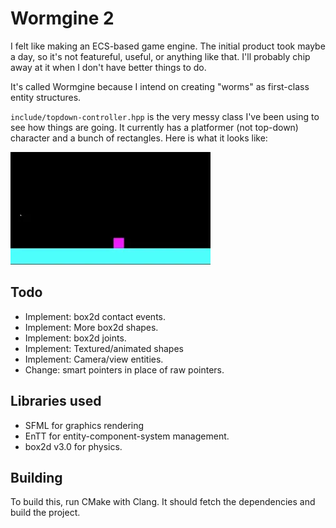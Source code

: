 # Wormgine 2
I felt like making an ECS-based game engine. The initial product took maybe a day, so it's not featureful, useful, or anything like that. I'll probably chip away at it when I don't have better things to do.

It's called Wormgine because I intend on creating "worms" as first-class entity structures.

`include/topdown-controller.hpp` is the very messy class I've been using to see how things are going. It currently has a platformer (not top-down) character and a bunch of rectangles. Here is what it looks like:

![A thousand box2d dynamic bodies spawning and falling.](demo.webp)

## Todo
* Implement: box2d contact events.
* Implement: More box2d shapes.
* Implement: box2d joints.
* Implement: Textured/animated shapes
* Implement: Camera/view entities.
* Change: smart pointers in place of raw pointers.

## Libraries used
* SFML for graphics rendering
* EnTT for entity-component-system management.
* box2d v3.0 for physics.

## Building
To build this, run CMake with Clang. It should fetch the dependencies and build the project.
